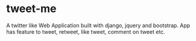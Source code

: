 # tweet-me
A twitter like Web Application built with django, jquery and bootstrap.
App has feature to tweet, retweet, like tweet, comment on tweet etc.